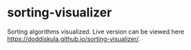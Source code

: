 # sorting-visualizer

Sorting algorithms visualized.
Live version can be viewed here https://doddiskula.github.io/sorting-visualizer/.
